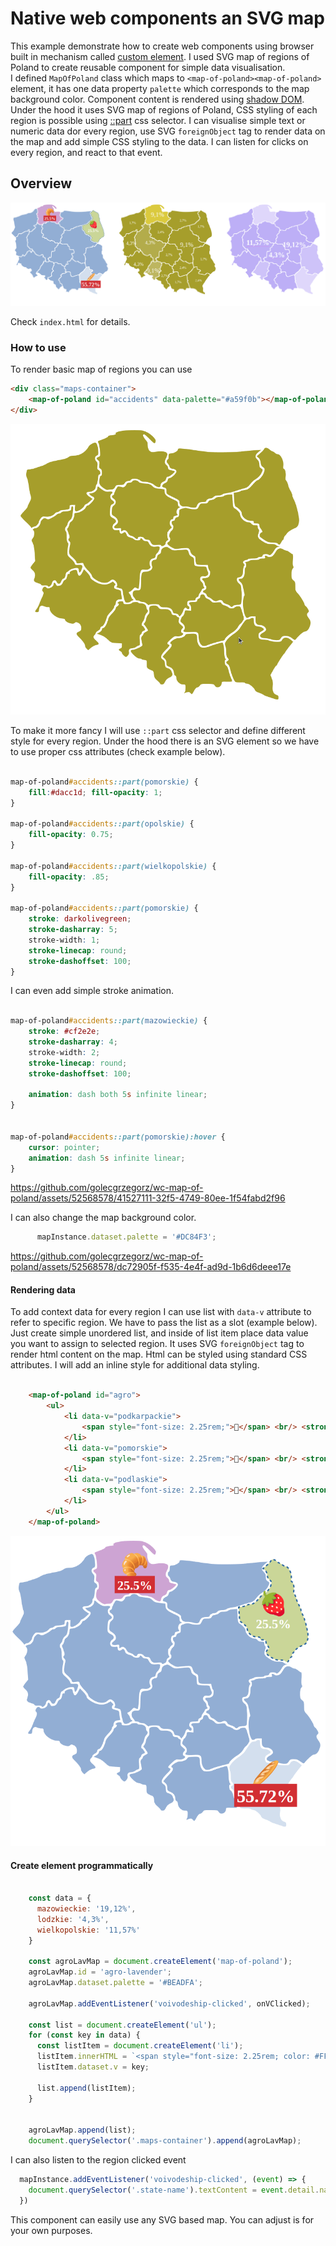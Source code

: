 # Native web components an SVG map

This example demonstrate how to create web components using browser built in mechanism called
[custom element](https://developer.mozilla.org/en-US/docs/Web/API/Web_components/Using_custom_elements).
I used SVG map of regions of Poland to create reusable component for simple data visualisation.  
I defined `MapOfPoland` class which maps to `<map-of-poland><map-of-poland>` element, it has 
one data property `palette` which corresponds to the map background color. Component content is 
rendered using [shadow DOM](https://developer.mozilla.org/en-US/docs/Web/API/Web_components/Using_shadow_DOM).
Under the hood it uses SVG map of regions of Poland, CSS styling of each region is possible using 
[::part](https://developer.mozilla.org/en-US/docs/Web/CSS/::part) css selector. I can visualise simple text or numeric 
data dor every region, use SVG `foreignObject` tag to render data on the map and add simple CSS styling to the data.
I can listen for clicks on every region, and react to that event.  

## Overview

![img_4.png](img_4.png)

Check `index.html` for details.  

### How to use

To render basic map of regions you can use 

```html
<div class="maps-container">
    <map-of-poland id="accidents" data-palette="#a59f0b"></map-of-poland>
</div>
```
![img_3.png](img_3.png)

To make it more fancy I will use `::part` css selector and define different style for every region. Under the hood there
is an SVG element so we have to use proper css attributes (check example below).

```css 

map-of-poland#accidents::part(pomorskie) {
    fill:#dacc1d; fill-opacity: 1;
}

map-of-poland#accidents::part(opolskie) {
    fill-opacity: 0.75;
}

map-of-poland#accidents::part(wielkopolskie) {
    fill-opacity: .85;
}

map-of-poland#accidents::part(pomorskie) {
    stroke: darkolivegreen;
    stroke-dasharray: 5;
    stroke-width: 1;
    stroke-linecap: round;
    stroke-dashoffset: 100;
}


```
I can even add simple stroke animation.

```css 

map-of-poland#accidents::part(mazowieckie) {
    stroke: #cf2e2e;
    stroke-dasharray: 4;
    stroke-width: 2;
    stroke-linecap: round;
    stroke-dashoffset: 100;

    animation: dash both 5s infinite linear;
}


map-of-poland#accidents::part(pomorskie):hover {
    cursor: pointer;
    animation: dash 5s infinite linear;
}

```

https://github.com/golecgrzegorz/wc-map-of-poland/assets/52568578/41527111-32f5-4749-80ee-1f54fabd2f96



I can also change the map background color.

```js
      mapInstance.dataset.palette = '#DC84F3';
```

https://github.com/golecgrzegorz/wc-map-of-poland/assets/52568578/dc72905f-f535-4e4f-ad9d-1b6d6deee17e

#### Rendering data

To add context data for every region I can use list with `data-v` attribute to refer to specific region. We have to 
pass the list as a slot (example below). Just create simple unordered list, and inside of list item place data value you
want to assign to selected region. It uses SVG `foreignObject` tag to render html content on the map. 
Html can be styled using standard CSS attributes. I will add an inline style for additional data styling.  

```html

    <map-of-poland id="agro">
        <ul>
            <li data-v="podkarpackie">
                <span style="font-size: 2.25rem;">🥖</span> <br/> <strong style="font-size: 1.75rem; background-color: #cf2e2e; padding: 4px; color: #fff;">55.72%</strong>
            </li>
            <li data-v="pomorskie">
                <span style="font-size: 2.25rem;">🥐</span> <br/> <strong style="font-size: 1.25rem; background-color: #cf2e2e; padding: 4px; color: #fff;">25.5%</strong>
            </li>
            <li data-v="podlaskie">
                <span style="font-size: 2.25rem;">🍓</span> <br/> <strong style="font-size: 1.25rem; padding: 4px; color: #fff;">25.5%</strong>
            </li>
        </ul>
    </map-of-poland>

```

![img_2.png](img_2.png)

#### Create element programmatically

```js
    
    const data = {
      mazowieckie: '19,12%',
      lodzkie: '4,3%',
      wielkopolskie: '11,57%'
    }

    const agroLavMap = document.createElement('map-of-poland');
    agroLavMap.id = 'agro-lavender';
    agroLavMap.dataset.palette = '#BEADFA';

    agroLavMap.addEventListener('voivodeship-clicked', onVClicked);

    const list = document.createElement('ul');
    for (const key in data) {
      const listItem = document.createElement('li');
      listItem.innerHTML = `<span style="font-size: 2.25rem; color: #FFFFFF; font-weight: 700; border-bottom: 1px solid #DC84F3;">${data[key]}</span>`;
      listItem.dataset.v = key;

      list.append(listItem);
    }


    agroLavMap.append(list);
    document.querySelector('.maps-container').append(agroLavMap);


```
I can also listen to the region clicked event

```js
  mapInstance.addEventListener('voivodeship-clicked', (event) => {
    document.querySelector('.state-name').textContent = event.detail.name;
  })
```

This component can easily use any SVG based map. You can adjust is for your own purposes.
